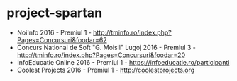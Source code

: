 # project-spartan
* NoiInfo 2016 - Premiul 1 - http://tminfo.ro/index.php?Pages=Concursuri&foodar=62
* Concurs National de Soft "G. Moisil" Lugoj 2016 - Premiul 3 - http://tminfo.ro/index.php?Pages=Concursuri&foodar=20
* InfoEducatie Online 2016 - Premiul 1 - https://infoeducatie.ro/participanti
* Coolest Projects 2016 - Premiul 1 - http://coolestprojects.org
